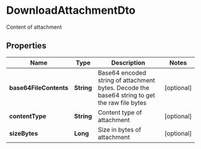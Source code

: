

# DownloadAttachmentDto

Content of attachment
## Properties

Name | Type | Description | Notes
------------ | ------------- | ------------- | -------------
**base64FileContents** | **String** | Base64 encoded string of attachment bytes. Decode the base64 string to get the raw file bytes |  [optional]
**contentType** | **String** | Content type of attachment |  [optional]
**sizeBytes** | **Long** | Size in bytes of attachment |  [optional]



